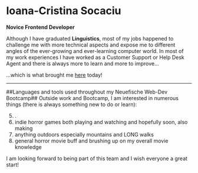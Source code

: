 # Ioana-Cristina Socaciu

**Novice Frontend Developer**

Although I have graduated **Linguistics**, most of my jobs happened to challenge me with more technical aspects and expose me to different angles of the ever-growing and ever-learning computer world. In most of my work experiences I have worked as a Customer Support or Help Desk Agent and there is always more to learn and more to improve...

...which is what brought me [here](https://www.neuefische.de/bootcamp/web-development) today!

---

##Languages and tools used throughout my Neuefische Web-Dev Bootcamp##
Outside work and Bootcamp, I am interested in numerous things (there is always something new to do or learn):

5. . 
2. indie horror games both playing and watching and hopefully soon, also making 
3. anything outdoors especially mountains and LONG walks
4. general horror movie buff and brushing up on my overall movie knowledge 

I am looking forward to being part of this team and I wish everyone a great start!
